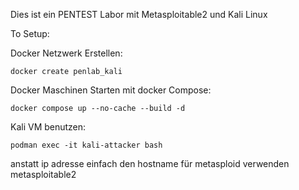 Dies ist ein PENTEST Labor mit Metasploitable2 und Kali Linux

To Setup:

Docker Netzwerk Erstellen:

`docker create penlab_kali`

Docker Maschinen Starten mit docker Compose:

`docker compose up --no-cache --build -d`

Kali VM benutzen:

`podman exec -it kali-attacker bash`

anstatt ip adresse einfach den hostname für metasploid verwenden metasploitable2

